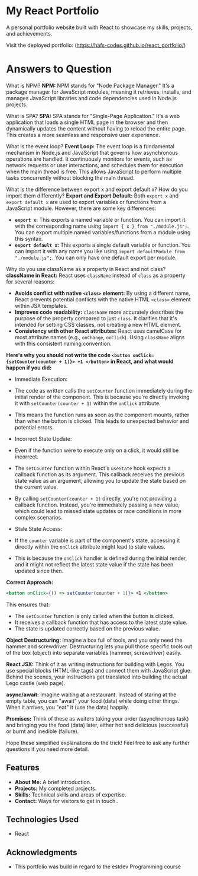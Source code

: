 # My React Portfolio

A personal portfolio website built with React to showcase my skills, projects, and achievements.


Visit the deployed portfolio: (https://hafs-codes.github.io/react_portfolio/)


# Answers to Question 

What is NPM?
**NPM:** NPM stands for "Node Package Manager." It's a package manager for JavaScript modules, meaning it retrieves, installs, and manages JavaScript libraries and code dependencies used in Node.js projects. 

What is SPA?
**SPA:** SPA stands for "Single-Page Application." It's a web application that loads a single HTML page in the browser and then dynamically updates the content without having to reload the entire page. This creates a more seamless and responsive user experience.

What is the event loop?
**Event Loop:** The event loop is a fundamental mechanism in Node.js and JavaScript that governs how asynchronous operations are handled. It continuously monitors for events, such as network requests or user interactions, and schedules them for execution when the main thread is free. This allows JavaScript to perform multiple tasks concurrently without blocking the main thread.

What is the difference between export x and export default x? How do you import them differently?
**Export and Export Default:** Both `export x` and `export default x` are used to export variables or functions from a JavaScript module. However, there are some key differences:

* **`export x`:** This exports a named variable or function. You can import it with the corresponding name using `import { x } from "./module.js";`. You can export multiple named variables/functions from a module using this syntax.
* **`export default x`:** This exports a single default variable or function. You can import it with any name you like using `import defaultModule from "./module.js";`. You can only have one default export per module.


Why do you use className as a property in React and not class?
**className in React:** React uses `className` instead of `class` as a property for several reasons:

* **Avoids conflict with native `<class>` element:** By using a different name, React prevents potential conflicts with the native HTML `<class>` element within JSX templates.
* **Improves code readability:** `className` more accurately describes the purpose of the property compared to just `class`. It clarifies that it's intended for setting CSS classes, not creating a new HTML element.
* **Consistency with other React attributes:** React uses camelCase for most attribute names (e.g., `onChange`, `onClick`). Using `className` aligns with this consistent naming convention.


**Here's why you should not write the code `<button onClick={setCounter(counter + 1)}> +1 </button>` in React, and what would happen if you did:**

- Immediate Execution:

- The code as written calls the `setCounter` function immediately during the initial render of the component. This is because you're directly invoking it with `setCounter(counter + 1)` within the `onClick` attribute.
- This means the function runs as soon as the component mounts, rather than when the button is clicked. This leads to unexpected behavior and potential errors.

- Incorrect State Update:

- Even if the function were to execute only on a click, it would still be incorrect.
- The `setCounter` function within React's `useState` hook expects a callback function as its argument. This callback receives the previous state value as an argument, allowing you to update the state based on the current value.
- By calling `setCounter(counter + 1)` directly, you're not providing a callback function. Instead, you're immediately passing a new value, which could lead to missed state updates or race conditions in more complex scenarios.

- Stale State Access:

- If the `counter` variable is part of the component's state, accessing it directly within the `onClick` attribute might lead to stale values.
- This is because the `onClick` handler is defined during the initial render, and it might not reflect the latest state value if the state has been updated since then.

**Correct Approach:**

```jsx
<button onClick={() => setCounter(counter + 1)}> +1 </button>
```

This ensures that:

- The `setCounter` function is only called when the button is clicked.
- It receives a callback function that has access to the latest state value.
- The state is updated correctly based on the previous value.


**Object Destructuring:** Imagine a box full of tools, and you only need the hammer and screwdriver. Destructuring lets you pull those specific tools out of the box (object) into separate variables (hammer, screwdriver) easily.

**React JSX:** Think of it as writing instructions for building with Legos. You use special blocks (HTML-like tags) and connect them with JavaScript glue. Behind the scenes, your instructions get translated into building the actual Lego castle (web page).

**async/await:** Imagine waiting at a restaurant. Instead of staring at the empty table, you can "await" your food (data) while doing other things. When it arrives, you "eat" it (use the data) happily.

**Promises:** Think of these as waiters taking your order (asynchronous task) and bringing you the food (data) later, either hot and delicious (successful) or burnt and inedible (failure).

Hope these simplified explanations do the trick! Feel free to ask any further questions if you need more detail.


## Features

- **About Me:** A brief introduction.
- **Projects:** My completed projects.
- **Skills:** Technical skills and areas of expertise.
- **Contact:** Ways for visitors to get in touch..


## Technologies Used

- React


## Acknowledgments

- This portfolio was build in regard to the estdev Programming course


